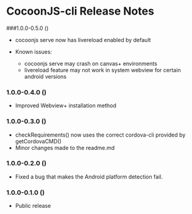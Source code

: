 # CocoonJS-cli Release Notes

###1.0.0-0.5.0 ()
* cocoonjs serve now has livereload enabled by default

* Known issues:
  * cocoonjs serve may crash on canvas+ environments
  * livereload feature may not work in system webview for certain android versions

### 1.0.0-0.4.0 ()
* Improved Webview+ installation method

### 1.0.0-0.3.0 ()
* checkRequirements() now uses the correct cordova-cli provided by getCordovaCMD() 
* Minor changes made to the readme.md

### 1.0.0-0.2.0 ()
* Fixed a bug that makes the Android platform detection fail.

### 1.0.0-0.1.0 ()
* Public release